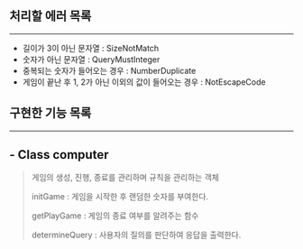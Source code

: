 ## 처리할 에러 목록

-----

- 길이가 3이 아닌 문자열 : SizeNotMatch
- 숫자가 아닌 문자열 : QueryMustInteger
- 중복되는 숫자가 들어오는 경우 : NumberDuplicate
- 게임이 끝난 후 1, 2가 아닌 이외의 값이 들어오는 경우 : NotEscapeCode

## 구현한 기능 목록

------

## - Class computer

> 게임의 생성, 진행, 종료를 관리하며 규칙을 관리하는 객체
>
> initGame : 게임을 시작한 후 랜덤한 숫자를 부여한다.
>
> getPlayGame : 게임의 종료 여부를 알려주는 함수
>
> determineQuery : 사용자의 질의를 판단하여 응답을 출력한다.
